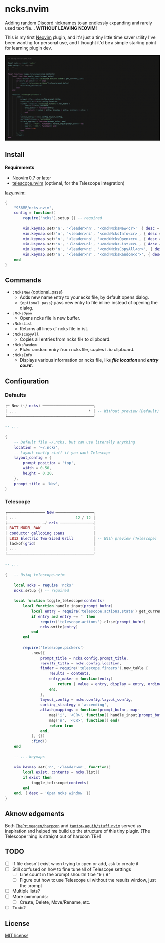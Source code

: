# ncks.nvim

Adding random Discord nicknames to an endlessly expanding and rarely used text file... **WITHOUT LEAVING NEOVIM**!

This is my first [Neovim](https://github.com/neovim/neovim) plugin, and it's just a tiny little time saver utility I've been wanting for personal use, and I thought it'd be a simple starting point for learning plugin dev.

![ncks.nvim](./img/25d52fd9-4128-43dd-a8a1-5e68b2845123.gif)

## Install

#### Requirements

- [Neovim](https://github.com/neovim/neovim) 0.7 or later
- [telescope.nvim](https://github.com/nvim-telescope/telescope.nvim) (optional, for the Telescope integration)

[lazy.nvim:](https://github.com/folke/lazy.nvim)

```lua
{
    "956MB/ncks.nvim",
    config = function()
        require('ncks').setup {} -- required

        vim.keymap.set('n', '<leader>nn', '<cmd>NcksNew<cr>', { desc = 'Add [N]ew [N]ickname' })
        vim.keymap.set('n', '<leader>ni', '<cmd>NcksInfo<cr>', { desc = 'Show [N]icks file [I]nfo' })
        vim.keymap.set('n', '<leader>no', '<cmd>NcksOpen<cr>', { desc = '[O]pen [N]cks file' })
        vim.keymap.set('n', '<leader>nl', '<cmd>NcksList<cr>', { desc = '[L]ist [N]cks files' })
        vim.keymap.set('n', '<leader>nc', '<cmd>NcksCopyAll<cr>', { desc = '[C]opy all [N]icknames from file to clipboard' })
        vim.keymap.set('n', '<leader>nr', '<cmd>NcksRandom<cr>', { desc = 'Pick [R]andom [N]ick from file' })
    end
}
```

## Commands

- `:NcksNew` {optional_pass}
    - Adds new name entry to your ncks file, by default opens dialog.
    - `{optional_pass}` pass new entry to file inline, instead of opening the dialog.
- `:NcksOpen`
    - Opens ncks file in new buffer.
- `:NcksList`
    - Returns all lines of ncks file in list.
- `:NcksCopyAll`
    - Copies all entries from ncks file to clipboard.
- `:NcksRandom`
    - Picks random entry from ncks file, copies it to clipboard.
- `:NcksInfo`
    - Displays various information on ncks file, like ***file location*** and ***entry count***.

## Configuration

### Defaults

```lua
┌─ New (~/.ncks) ───────────────────────┐
│ ...                                 * │ -- Without preview (Default)
└───────────────────────────────────────┘

-- ...

{
    -- Default file ~/.ncks, but can use literally anything
    location = '~/.ncks',
    -- Layout config stuff if you want Telescope
    layout_config = {
        prompt_position = 'top',
        width = 0.50,
        height = 0.20,
    },
    prompt_title = 'New',
}
```

### Telescope

```lua
┌───────────────── New ─────────────────┐
│ ...                           12 / 12 │
├─────────────── ~/.ncks ───────────────┤
│ BATT_MODEL_RAW                        │
│ conductor galloping spans             │
│ L812 Electric Two-Sided Grill         │ -- With preview (Telescope)
│ lackof(grid)                          │
│ ...                                   │
└───────────────────────────────────────┘

-- ...

{   -- Using telescope.nvim

    local ncks = require 'ncks'
    ncks.setup {} -- required

    local function toggle_telescope(contents)
        local function handle_input(prompt_bufnr)
            local entry = require('telescope.actions.state').get_current_line()
            if entry and entry ~= '' then
                require('telescope.actions').close(prompt_bufnr)
                ncks.write(entry)
            end
        end

        require('telescope.pickers')
            .new({
                prompt_title = ncks.config.prompt_title,
                results_title = ncks.config.location,
                finder = require('telescope.finders').new_table {
                    results = contents,
                    entry_maker = function(entry)
                        return { value = entry, display = entry, ordinal = entry, }
                    end,
                },
                layout_config = ncks.config.layout_config,
                sorting_strategy = 'ascending',
                attach_mappings = function(prompt_bufnr, map)
                    map('i', '<CR>', function() handle_input(prompt_bufnr) end)
                    map('n', '<CR>', function() end)
                    return true
                end,
            }, {})
            :find()
    end

    -- ... keymaps

    vim.keymap.set('n', '<leader>nn', function()
        local exist, contents = ncks.list()
        if exist then
            toggle_telescope(contents)
        end
    end, { desc = 'Open ncks window' })
}
```

## Aknowledgements

Both [`ThePrimeagen/harpoon`](https://github.com/ThePrimeagen/harpoon/tree/harpoon2) and [`tamton-aquib/stuff.nvim`](https://github.com/tamton-aquib/stuff.nvim) served as inspiration and helped me build up the structure of this tiny plugin. (The Telescope thing is straight out of harpoon TBH)

## TODO

- [ ] If file doesn't exist when trying to open or add, ask to create it
- [ ] Still confused on how to fine tune all of Telescope settings
    - [ ] Line count in the prompt shouldn't be "9 / 9"
    - [ ] Figure out how to use Telescope ui without the results window, just the prompt
- [ ] Multiple lists?
- [ ] More commands:
    - [ ] Create, Delete, Move/Rename, etc.
- [ ] Tests?

## License

[MIT license](./LICENSE)

